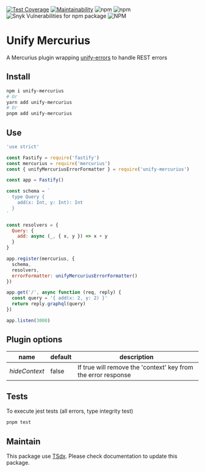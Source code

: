 [![Test Coverage](https://api.codeclimate.com/v1/badges/d28d1f8e89ae26ed6055/test_coverage)](https://codeclimate.com/github/flexper/unify-mercurius/test_coverage)
[![Maintainability](https://api.codeclimate.com/v1/badges/d28d1f8e89ae26ed6055/maintainability)](https://codeclimate.com/github/flexper/unify-mercurius/maintainability)
![npm](https://img.shields.io/npm/v/unify-mercurius) ![npm](https://img.shields.io/npm/dm/unify-mercurius) ![Snyk Vulnerabilities for npm package](https://img.shields.io/snyk/vulnerabilities/npm/unify-mercurius) ![NPM](https://img.shields.io/npm/l/unify-mercurius)
# Unify Mercurius

A Mercurius plugin wrapping [unify-errors](https://github.com/flexper/unify-errors) to handle REST errors

## Install

```sh
npm i unify-mercurius
# Or
yarn add unify-mercurius
# Or
pnpm add unify-mercurius
```

## Use

```javascript
'use strict'

const Fastify = require('fastify')
const mercurius = require('mercurius')
const { unifyMercuriusErrorFormatter } = require('unify-mercurius')

const app = Fastify()

const schema = `
  type Query {
    add(x: Int, y: Int): Int
  }
`

const resolvers = {
  Query: {
    add: async (_, { x, y }) => x + y
  }
}

app.register(mercurius, {
  schema,
  resolvers,
  errorFormatter: unifyMercuriusErrorFormatter()
})

app.get('/', async function (req, reply) {
  const query = '{ add(x: 2, y: 2) }'
  return reply.graphql(query)
})

app.listen(3000)

```

## Plugin options

| name          | default | description                                                   |
| ------------- | ------- | ------------------------------------------------------------- |
| _hideContext_ | false   | If true will remove the 'context' key from the error response |

## Tests

To execute jest tests (all errors, type integrity test)

```bash
pnpm test
```

## Maintain

This package use [TSdx](https://github.com/jaredpalmer/tsdx). Please check documentation to update this package.
